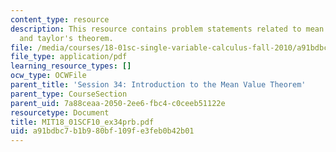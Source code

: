```yaml
---
content_type: resource
description: This resource contains problem statements related to mean value theorem
  and taylor's theorem.
file: /media/courses/18-01sc-single-variable-calculus-fall-2010/a91bdbc7b1b980bf109fe3feb0b42b01_MIT18_01SCF10_ex34prb.pdf
file_type: application/pdf
learning_resource_types: []
ocw_type: OCWFile
parent_title: 'Session 34: Introduction to the Mean Value Theorem'
parent_type: CourseSection
parent_uid: 7a88ceaa-2050-2ee6-fbc4-c0ceeb51122e
resourcetype: Document
title: MIT18_01SCF10_ex34prb.pdf
uid: a91bdbc7-b1b9-80bf-109f-e3feb0b42b01
---
```

